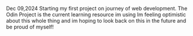 Dec 09,2024
    Starting my first project on journey of web development.
    The Odin Project is the current learning resource im using
    Im feeling optimistic about this whole thing and im hoping to look back on this in the future and be proud of myself!